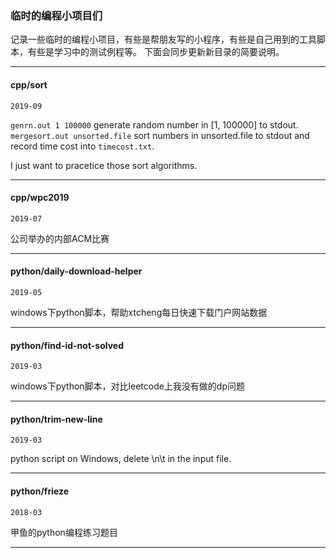 ### 临时的编程小项目们

记录一些临时的编程小项目，有些是帮朋友写的小程序，有些是自己用到的工具脚本，有些是学习中的测试例程等。 下面会同步更新新目录的简要说明。

----------

#### cpp/sort

`2019-09`

`genrn.out 1 100000` generate random number in [1, 100000] to stdout.
`mergesort.out unsorted.file` sort numbers in unsorted.file to stdout and
record time cost into `timecost.txt`.

I just want to pracetice those sort algorithms.

----------

#### cpp/wpc2019

`2019-07`

公司举办的内部ACM比赛

----------

#### python/daily-download-helper

`2019-05`

windows下python脚本，帮助xtcheng每日快速下载门户网站数据

----------

#### python/find-id-not-solved

`2019-03`

windows下python脚本，对比leetcode上我没有做的dp问题

----------

#### python/trim-new-line

`2019-03`

python script on Windows, delete \n\t in the input file.

----------

#### python/frieze

`2018-03`

甲鱼的python编程练习题目

----------
